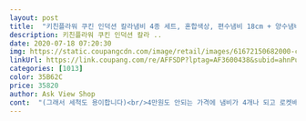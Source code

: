 ```yaml
---
layout: post 
title:  "키친플라워 쿠킨 인덕션 칼라냄비 4종 세트, 혼합색상, 편수냄비 18cm + 양수냄비 20cm + 24cm + 전골냄비 24cm" 
description: 키친플라워 쿠킨 인덕션 칼라 ..
date: 2020-07-18 07:20:30 
img: https://static.coupangcdn.com/image/retail/images/61672150682000-c5c85efb-138b-4b5a-8ca9-87aa79132e35.jpg 
linkUrl: https://link.coupang.com/re/AFFSDP?lptag=AF3600438&subid=ahnPublicAsk&pageKey=1583634473&itemId=2707054668&vendorItemId=70697338892&traceid=V0-113-ad4c2c73abd6fd1f 
categories: [1013] 
color: 35B62C 
price: 35820 
author: Ask View Shop 
cont:  "(그래서 세척도 용이합니다)<br/>4만원도 안되는 가격에 냄비가 4개나 되고 로켓배송 까지 되어 구매 전부터 정말 맘에 들었어요<br/>가격대비 진짜 제품을 잘뽑으신것 같습니다.<br/><br/>가격대비 최고의 냄비들이에요! 다른곳에서는 절대 이가격에 이런냄비 못삽니다.<br/>(확신)<br/>가스레인지 뿐만 아니라 인덕션까지 사용 가능해 저희집처럼 인덕션과 가스레인지 둘다 쓰는집에 정말좋은거 같아요<br/>그건 다음에 계란후라이를 하게 되면 후기 추가할게요<br/>그리고 1번째와 2번째 사진은 진비빔면 1개 완성했을 때와 1개 끓이고 있을 때의 사진인데 냄비 사이즈 참고하시라고 넣었어요<br/>그리고 손잡이가 그립감이 좋아서 편하고 안정감도 있었습니다.<br/><br/>그리고 인덕션에도 사용 가능하니 샤브샤브 같이 끓이면서 먹는 전골요리를 할 때 유용할 것 같아요<br/>근데 전골냄비 겉면에 코팅이 까진 건 아닌데 코팅이 눌러 붙어 있는 자국이 있어서 아쉽네요<br/>냄비를 간단히 씻고 떡볶이를 만들어 먹으려는데 코팅이 된 냄비라 거친면이 없이 매끈해 설거지 하는데 힘이 하나도 안들었어요 냄비에 물을 넣고 불에 올리고 물이 끓기를 기다리는데 물이 평소보다 빨리 끓더라구요 열전도율이 높아서 요리 시간도 단축되어 뜨거운 불 앞에 있는 시간도 줄여주네요 ㅎㅎ 손잡이는 잡기 편하고 열이 잘 전달 안되어서 잡고 요리해도 될 정도 였어요 떡볶이를 맛있게 끓이고 먹고 좀 아쉬워 라면까지 넣어 라볶이까지 먹엇어요 ㅎㅎ<br/>냄비무게감도 많이무겁지않고 딱 적당했습니다.<br/><br/>다른곳에서 주문하면 23일이 걸리지만 로켓배송으로 다음날 배송완료!! ㅎㅎ 제가 쿠팡을 정말 사랑하는 이유죠<br/>다른냄비들은 손잡이가 가까이붙어있어서 냄비를 가열하다보면 뜨거워져서 손잡이가 있음에도 불구하고 냄비장갑을 사용해야했었는데<br/>다만 냄비가 두껍진 않아서 국물이 있는 요리가 아닌 계란 후라이 같이 기름을 사용하는 요리를 할 땐 쉽게 탈 것 같긴 해요<br/>다만 상품 포장을 풀다가 고무링을 떨어뜨려서 처음에는 고무링 없이 뚜껑을 조립하니 달그락달그락 소리가 나더라구요<br/>디자인,구성품, 가격, 활용성, 질 등등 모두 완벽한냄비입니다.<br/><br/>딱필요한 사이즈로 되어있어서 구성이굉장히 알차다는것을 알수있었고 내부외부마감처리도 깔끔히왔습니다.<br/><br/>또한 사이즈도 1인가구나 2인가구에 적당한 것 같아 마음에 들어요<br/>또한 세라믹코팅으로 긁히거나 부식될일은 없을것같습니다.<br/><br/>마음에드는 부면이 많은데 그중에 가장맘에드는점은 가격이4만원정도밖에안하는데도 상품이 굉장히 우수하다는것입니다.<br/><br/>많은 분들이 제후기보시고 좋은구매하시길 바랍니다!<br/>배불리 떡볶이를 먹고 설거지를 시작하는데 처음에 설거지를 했을땐 새거라 쓱쓱 닦인다고 생각했는데 떡볶이를 먹고 난 후 에도 처음처럼 매끈하게 설거지가 되어서 놀랐어요 양념과 떡이 벽에 붙었는데 물로 어느정도 다 떨어지고 손으로 한번 닦으니 설거지 끝 ㅎㅎ 정말 편했어요<br/>불에 닿으면 스티커가 눌러붙고 물에는 녹을텐데 미리 제거하면 잘 안 들러붙어서 쉽게 제거가 가능하거든요<br/>사서 종류별로 다사용해봤는데 불량도없었고 음식도 잘되고 고급져보여서 좋습니다.<br/><br/>사이즈가 종류별로(편수18cm+양수20cm+양수24cm+전골24cm)들어있는 세트를 구매했는데,<br/>상세설명에는 냄비내부사진이 잘안보이지만 실제로보면 내부가 너무 반짝반짝 예뻤어요.<br/><br/>상품은 깨진 것 없이 잘 배송되었고, 뚜껑 1개만 조립하면 되는 거라 쉬웠어요<br/>손잡이도 안정감있게 튼튼하면서 무게도 무겁지 않아 좋아요<br/>써보면서 마음에드는부분은 열전도율이 빨라서 좋고 다양한 열원에서 사용할수있어서 가스에도 사용하고<br/>육안으로는 잘 안보여서 설거지 중에 만져져서 안거라 그냥 쓰겠지만 조금 아쉽네요<br/>이상하다 싶어서 금방 주워서 이미 조립되어 있는 다른 뚜껑을 보면서 재조립하면 되니 쉬웠어요<br/>이제품은 손잡이가 조금 멀리떨어져있어서 그냥잡아도 전혀 안뜨거워서 좋았습니다.<br/><br/>인덕션에도 사용할수있는점도 좋았습니다.<br/><br/>일단 상품이 꼼꼼히 포장되어있고 스크래치도없고 빠르게 도착해서 좋습니다.<br/><br/>제가 지금까지 써본냄비들중에 내부가 기가막히게 반질반질하고 색감도 이쁩니다.<br/>^^<br/>제품은 튼튼한 큰 박스에 담겨서 옵니다.<br/> 냄비와 뚜껑을 하나하나 뽁뽁이로 감싸서 배송해주시고 패키징이 견고하고 튼튼해서 다음에도 안심하고 주문할 수 있겠어요<br/>좋은점을 정리하자면 세라믹코팅에 우수한 열 전도율, 그립감 좋은 손잡이, 가스와 인덕션 겸용, 4만원도 안되는 가격과 로켓배송, 가볍지만 견고한 내구성<br/>참고로 사용하시기 전 세척하기 전에 뚜껑의 스티커 2장은 떼서 사용하시는 게 어떨까 싶어요<br/>참고로 편수냄비 18cm를 사용했는데 국물라면 2개가 한번에 가능할까 싶은 사이즈예요<br/>참고하시라고 4번째 사진에 추가합니다<br/>추가로 사용하면서 불편한 점이나 좋은 점은 더 사용해보고 남기겠습니다  )<br/>코로나 때문에 밖에서 사람과 대면해서 냄비를 사기가 꺼려져 인터넷으로 구매 하려고 찾다가 사게 되었어요<br/>특히 저는 냄비 손잡이부분도 마음에 쏙 들었습니다!<br/>포장을 전부 뜯고 냄비를 들어보니 정말 가볍고 좋았어요<br/>하단은 가스레인지에 올리거나 빼면서 기스 나기 쉬운 부분인데 스테인레스라 안심되네요<br/>혼자서 라면 끓이기엔 딱!! 좋은 크기구요<br/>" 
---
```

